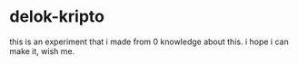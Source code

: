 # delok-kripto
this is an experiment that i made from 0 knowledge about this. i hope i can make it, wish me.
